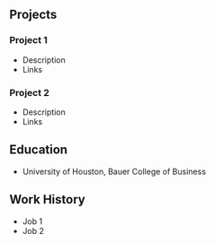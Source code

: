 ## Projects

### Project 1
  - Description
  - Links

### Project 2
  - Description
  - Links

## Education
  - University of Houston, Bauer College of Business

## Work History
  - Job 1
  - Job 2
